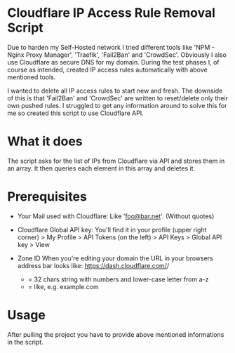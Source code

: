 # Cloudflare IP Access Rule Removal Script

Due to harden my Self-Hosted network I tried different tools like 'NPM - Nginx Proxy Manager', 'Traefik', 'Fail2Ban' and 'CrowdSec'.
Obviously I also use Cloudflare as secure DNS for my domain. During the test phases I, of course as intended, created IP access rules automatically with above mentioned tools.

I wanted to delete all IP access rules to start new and fresh. The downside of this is that 'Fail2Ban' and 'CrowdSec' are written to reset/delete only their own pushed rules.
I struggled to get any information around to solve this for me so created this script to use Cloudflare API.

# What it does

 The script asks for the list of IPs from Cloudflare via API and stores them in an array. It then queries each element in this array and deletes it.

# Prerequisites

- Your Mail used with Cloudflare:
  Like 'foo@bar.net'. (Without quotes)

- Cloudflare Global API key:
  You'll find it in your profile (upper right corner) > My Profile > API Tokens (on the left) > API Keys > Global API key > View

- Zone ID
  When you're editing your domain the URL in your browsers address bar looks like: https://dash.cloudflare.com/<ZONE-ID>/<DOMAIN>
  - <ZONE-ID> = 32 chars string with numbers and lower-case letter from a-z
  - <DOMAIN>  = like, e.g. example.com

# Usage

After pulling the project you have to provide above mentioned informations in the script.


